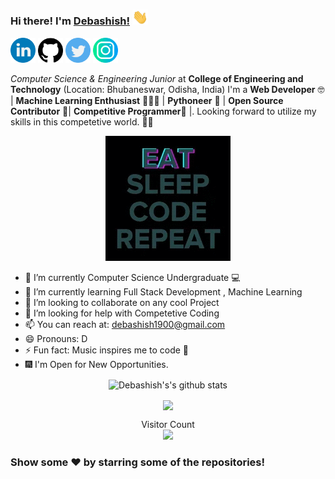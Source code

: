 ### Hi there!  I'm [Debashish!](https://github.com/Debashish-hub) <img src="https://raw.githubusercontent.com/ABSphreak/ABSphreak/master/gifs/Hi.gif" width="25px">

<a href="https://www.linkedin.com/in/debashish-kumar-sahoo-784948193/"><img src="https://github.com/Debashish-hub/Debashish-hub/blob/main/logos/linkedin.png" width="40" /></a>
<a href="https://github.com/debashish-hub"><img src="https://github.com/Debashish-hub/Debashish-hub/blob/main/logos/github-logo.png" width="40" /></a>
<a href="https://twitter.com/imdebashish_10"><img src="https://github.com/Debashish-hub/Debashish-hub/blob/main/logos/twitter.png" width="40" /></a>
<a href="https://www.instagram.com/debashish10_/"><img src="https://github.com/Debashish-hub/Debashish-hub/blob/main/logos/instagram.png" width="40" /></a>


_Computer Science & Engineering Junior_ at <b>College of Engineering and Technology</b> (Location: Bhubaneswar, Odisha, India) I'm a <b> Web Developer</b>  🤓 | <b>Machine Learning Enthusiast</b> 👨🏻‍💻 | <b>Pythoneer</b> 🐍 | <b>Open Source Contributor</b> 📝| <b>Competitive Programmer</b>🤠 |. Looking forward to utilize my skills in this competetive world. 🧑🏻

<p align="center">
  <img src="https://github.com/Debashish-hub/Debashish-hub/blob/main/logos/ezgif.com-gif-maker%20(2).gif" alt="animated" />
</p>


<!-- - 🎪 [Visual Portfolio](https://sourcerer.io/avinashkranjan) -->
<!-- - 🚩 [Website](avinashkranjan.github.io) -->
- 🔭 I’m currently Computer Science Undergraduate 💻
- 🌱 I’m currently learning Full Stack Development , Machine Learning
- 👯 I’m looking to collaborate on any cool Project
- 🤔 I’m looking for help with Competetive Coding 
- 📫 You can reach at: debashish1900@gmail.com 
- 😄 Pronouns: D
- ⚡ Fun fact: Music inspires me to code 🧑
- 🎆 I'm Open for New Opportunities.



<p href="https://github.com/debashish-hub " align='center'>
 <img align="center" src="https://github-readme-stats.vercel.app/api?username=debashish-hub&show_icons=true&theme=radical&line_height=27" alt="Debashish's's github stats"/>
</p>
<p href="https://github.com/debashish-hub" align='center'>
  <img align="center" src="https://github-readme-stats.vercel.app/api/top-langs/?username=debashish-hub&theme=radical&hide_langs_below=1" />
</p>



<p align="center"> 
   Visitor Count
 <br/>
  <img src="https://profile-counter.glitch.me/debashish-hub/count.svg" />
</p>

### Show some ❤️ by starring some of the repositories!
